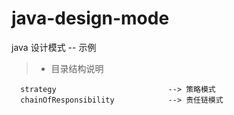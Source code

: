 # java-design-mode
java 设计模式 -- 示例


> * 目录结构说明
```
  strategy                         --> 策略模式
  chainOfResponsibility            --> 责任链模式
  
```
